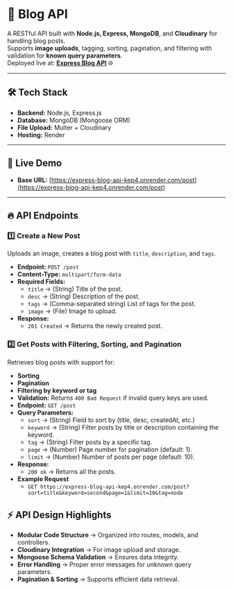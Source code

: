 # 🚀 **Blog API**

A RESTful API built with **Node.js, Express, MongoDB**, and **Cloudinary** for handling blog posts.  
Supports **image uploads**, tagging, sorting, pagination, and filtering with validation for **known query parameters**.  
Deployed live at: [**Express Blog API**](https://express-blog-api-kep4.onrender.com/post) 🌐

---

## 🛠️ **Tech Stack**
- **Backend:** Node.js, Express.js
- **Database:** MongoDB (Mongoose ORM)
- **File Upload:** Multer + Cloudinary
- **Hosting:** Render

---

## 🚀 **Live Demo**
- **Base URL:** [https://express-blog-api-kep4.onrender.com/post](https://express-blog-api-kep4.onrender.com/post)

---

## 🔥 **API Endpoints**

### 1️⃣ **Create a New Post**
Uploads an image, creates a blog post with `title`, `description`, and `tags`.

- **Endpoint:** `POST /post`
- **Content-Type:** `multipart/form-data`
- **Required Fields:**
  - `title` → (String) Title of the post.
  - `desc` → (String) Description of the post.
  - `tags` → (Comma-separated string) List of tags for the post.
  - `image` → (File) Image to upload.
- **Response:** 
  - `201 Created` → Returns the newly created post.

### 2️⃣ **Get Posts with Filtering, Sorting, and Pagination**
Retrieves blog posts with support for:

- **Sorting**
- **Pagination**
- **Filtering by keyword or tag**
- **Validation:** Returns `400 Bad Request` if invalid query keys are used. 
- **Endpoint:** `GET /post`
- **Query Parameters:**
  - `sort` → (String) Field to sort by (title, desc, createdAt, etc.)
  - `keyword` → (String) Filter posts by title or description containing the keyword.
  - `tag` → (String) Filter posts by a specific tag.
  - `page` → (Number) Page number for pagination (default: 1).
  - `limit` → (Number) Number of posts per page (default: 10).
- **Response:** 
  - `200 ok` → Returns all the posts.
- **Example Request**
  - `GET https://express-blog-api-kep4.onrender.com/post?sort=title&keyword=second&page=1&limit=10&tag=node` 

## ⚡ **API Design Highlights**

- **Modular Code Structure** → Organized into routes, models, and controllers.
- **Cloudinary Integration** → For image upload and storage.
- **Mongoose Schema Validation** → Ensures data integrity.
- **Error Handling** → Proper error messages for unknown query parameters.
- **Pagination & Sorting** → Supports efficient data retrieval.

